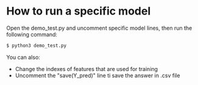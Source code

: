# How to run a specific model

 Open the demo_test.py and uncomment specific model lines, then run the following command:
```sh
$ python3 demo_test.py
```

You can also:
  - Change the indexes of features that are used for training
  - Uncomment the "save(Y_pred)" line ti save the answer in .csv file